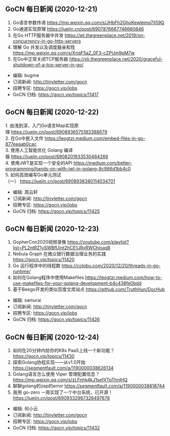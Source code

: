## GoCN 每日新闻 (2020-12-21)

1. Go语言参数传递 https://mp.weixin.qq.com/s/JHbFh2GhoKewlemq7iI59Q
2. Go通道实现原理 https://juejin.cn/post/6907876667746680846
3. 在Go HTTP服务器中并发 https://eli.thegreenplace.net/2019/on-concurrency-in-go-http-servers
4. 理解 Go 并发以及调度器亲和性 https://mp.weixin.qq.com/s/XnqF5aZ_0F3-cZPUm9pM7w
5. 在Go中正常关闭TCP服务器 https://eli.thegreenplace.net/2020/graceful-shutdown-of-a-tcp-server-in-go/

* 编辑: bugme
* 订阅新闻: http://tinyletter.com/gocn
* 招聘专区: https://gocn.vip/jobs
* GoCN 归档: https://gocn.vip/topics/11417

## GoCN 每日新闻 (2020-12-22)

1. 由浅到深，入门Go语言Map实现原理 https://juejin.cn/post/6908936575183388679  
2. 在Go中嵌入文件 https://leogtzr.medium.com/embed-files-in-go-877eeaab0cac  
3. 使用人工智能优化 Golang 编译器 https://juejin.cn/post/6908201933530464269  
4. 使用JWT是实现一个安全的API https://medium.com/better-programming/hands-on-with-jwt-in-golang-8c986d1bb4c0  
5. 如何高效编写Go单元测试（一） https://juejin.cn/post/6908938380114034701  

* 编辑: 周云轩
* 订阅新闻: http://tinyletter.com/gocn
* 招聘专区: https://gocn.vip/jobs
* GoCN 归档: https://gocn.vip/topics/11425

## GoCN 每日新闻 (2020-12-23)

1. GopherCon2020视频录像 https://youtube.com/playlist?list=PL2ntRZ1ySWBfUint2hCE1JRxRWChloasB
2. Nebula Graph 在微众银行数据治理业务的实践 https://gocn.vip/topics/11420
3. Go 运行程序中的线程数 https://colobu.com/2020/12/20/threads-in-go-runtime/
4. 如何在Golang程序中使用Makefiles https://leogtzr.medium.com/how-to-use-makefiles-for-your-golang-development-b4c438fe0bdd
5. 基于Beego开发的类似百度文库站点 https://github.com/TruthHun/DocHub

* 编辑: samurai
* 订阅新闻: http://tinyletter.com/gocn
* 招聘专区: https://gocn.vip/jobs
* GoCN 归档: https://gocn.vip/topics/11426


## GoCN 每日新闻 (2020-12-24)

1. 如何在20分钟内给你的K8s PaaS上线一个新功能？ https://gocn.vip/topics/11430
2. 探索Golang协程实现——从v1.0开始 https://segmentfault.com/a/1190000038626134
3. Golang语言怎么使用 Viper 管理配置信息？ https://mp.weixin.qq.com/s/zLFnhk4kJ1sefXTpThnlHQ
4. 聊聊golang的zap的error https://segmentfault.com/a/1190000038618744
5. 我用 go-zero 一周实现了一个中台系统，已开源！ https://juejin.cn/post/6909332967328497678
   
* 编辑: 何小云
* 订阅新闻: http://tinyletter.com/gocn
* 招聘专区: https://gocn.vip/jobs
* GoCN 归档: https://gocn.vip/topics/11432
